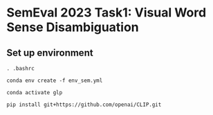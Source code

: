 # SemEval 2023 Task1: Visual Word Sense Disambiguation

## Set up environment


```
. .bashrc

conda env create -f env_sem.yml

conda activate glp

pip install git+https://github.com/openai/CLIP.git
```
